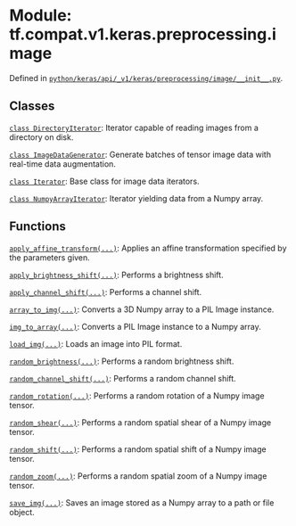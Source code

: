 <div itemscope itemtype="http://developers.google.com/ReferenceObject">
<meta itemprop="name" content="tf.compat.v1.keras.preprocessing.image" />
<meta itemprop="path" content="Stable" />
</div>

# Module: tf.compat.v1.keras.preprocessing.image





Defined in [`python/keras/api/_v1/keras/preprocessing/image/__init__.py`](/code/stable/tensorflow/python/keras/api/_v1/keras/preprocessing/image/__init__.py).

<!-- Placeholder for "Used in" -->


## Classes

[`class DirectoryIterator`](../../../../../tf/keras/preprocessing/image/DirectoryIterator.md): Iterator capable of reading images from a directory on disk.

[`class ImageDataGenerator`](../../../../../tf/keras/preprocessing/image/ImageDataGenerator.md): Generate batches of tensor image data with real-time data augmentation.

[`class Iterator`](../../../../../tf/keras/preprocessing/image/Iterator.md): Base class for image data iterators.

[`class NumpyArrayIterator`](../../../../../tf/keras/preprocessing/image/NumpyArrayIterator.md): Iterator yielding data from a Numpy array.

## Functions

[`apply_affine_transform(...)`](../../../../../tf/keras/preprocessing/image/apply_affine_transform.md): Applies an affine transformation specified by the parameters given.

[`apply_brightness_shift(...)`](../../../../../tf/keras/preprocessing/image/apply_brightness_shift.md): Performs a brightness shift.

[`apply_channel_shift(...)`](../../../../../tf/keras/preprocessing/image/apply_channel_shift.md): Performs a channel shift.

[`array_to_img(...)`](../../../../../tf/keras/preprocessing/image/array_to_img.md): Converts a 3D Numpy array to a PIL Image instance.

[`img_to_array(...)`](../../../../../tf/keras/preprocessing/image/img_to_array.md): Converts a PIL Image instance to a Numpy array.

[`load_img(...)`](../../../../../tf/keras/preprocessing/image/load_img.md): Loads an image into PIL format.

[`random_brightness(...)`](../../../../../tf/keras/preprocessing/image/random_brightness.md): Performs a random brightness shift.

[`random_channel_shift(...)`](../../../../../tf/keras/preprocessing/image/random_channel_shift.md): Performs a random channel shift.

[`random_rotation(...)`](../../../../../tf/keras/preprocessing/image/random_rotation.md): Performs a random rotation of a Numpy image tensor.

[`random_shear(...)`](../../../../../tf/keras/preprocessing/image/random_shear.md): Performs a random spatial shear of a Numpy image tensor.

[`random_shift(...)`](../../../../../tf/keras/preprocessing/image/random_shift.md): Performs a random spatial shift of a Numpy image tensor.

[`random_zoom(...)`](../../../../../tf/keras/preprocessing/image/random_zoom.md): Performs a random spatial zoom of a Numpy image tensor.

[`save_img(...)`](../../../../../tf/keras/preprocessing/image/save_img.md): Saves an image stored as a Numpy array to a path or file object.

